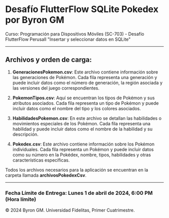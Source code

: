 # Desafío FlutterFlow SQLite Pokedex por Byron GM

Curso: Programación para Dispositivos Móviles (SC-703) - Desafío FlutterFlow Perusall "Insertar y seleccionar datos en SQLite"

---

## Archivos y orden de carga:

1. **GeneracionesPokemon.csv**: Este archivo contiene información sobre las generaciones de Pokémon. Cada fila representa una generación y puede incluir datos como el número de generación, la región asociada y las versiones del juego correspondientes.

2. **PokemonTipos.csv**: Aquí se encuentran los tipos de Pokémon y sus atributos asociados. Cada fila representa un tipo de Pokémon y puede incluir datos como el nombre del tipo y los colores asociados.

3. **HabilidadesPokemon.csv**: En este archivo se detallan las habilidades o movimientos especiales de los Pokémon. Cada fila representa una habilidad y puede incluir datos como el nombre de la habilidad y su descripción.

4. **Pokedex.csv**: Este archivo contiene información sobre los Pokémon individuales. Cada fila representa un Pokémon y puede incluir datos como su número en la Pokédex, nombre, tipos, habilidades y otras características específicas.

Todos los archivos necesarios para la aplicación se encuentran en la carpeta llamada **archivosPokedexCsv**.

---

### Fecha Límite de Entrega: Lunes 1 de abril de 2024, 6:00 PM (Hora límite)

© 2024 Byron GM. Universidad Fidelitas, Primer Cuatrimestre.
